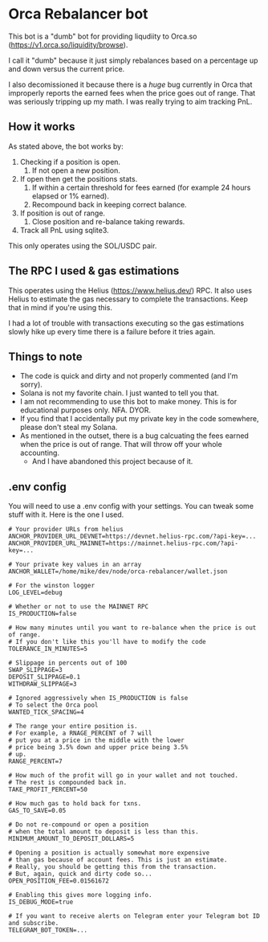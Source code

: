 # Orca Rebalancer bot
This bot is a "dumb" bot for providing liqudiity to Orca.so (https://v1.orca.so/liquidity/browse).

I call it "dumb" because it just simply rebalances based on a percentage up and down versus the current price.

I also decomissioned it because there is a *huge* bug currently in Orca that improperly reports the earned fees when the price goes out of range. That was seriously tripping up my math. I was really trying to aim tracking PnL.

## How it works
As stated above, the bot works by:

1. Checking if a position is open.
    1. If not open a new position.
2. If open then get the positions stats.
    1. If within a certain threshold for fees earned (for example 24 hours elapsed or 1% earned).
    2. Recompound back in keeping correct balance.
3. If position is out of range.
    1. Close position and re-balance taking rewards.
4. Track all PnL using sqlite3.

This only operates using the SOL/USDC pair.

## The RPC I used & gas estimations
This operates using the Helius (https://www.helius.dev/) RPC. It also uses Helius to estimate the gas necessary to complete the transactions. Keep that in mind if you're using this.

I had a lot of trouble with transactions executing so the gas estimations slowly hike up every time there is a failure before it tries again.

## Things to note
* The code is quick and dirty and not properly commented (and I'm sorry).
* Solana is not my favorite chain. I just wanted to tell you that.
* I am not recommending to use this bot to make money. This is for educational purposes only. NFA. DYOR.
* If you find that I accidentally put my private key in the code somewhere, please don't steal my Solana.
* As mentioned in the outset, there is a bug calcuating the fees earned when the price is out of range. That will throw off your whole accounting.
  * And I have abandoned this project because of it.

## .env config
You will need to use a .env config with your settings. You can tweak some stuff with it. Here is the one I used.
```
# Your provider URLs from helius
ANCHOR_PROVIDER_URL_DEVNET=https://devnet.helius-rpc.com/?api-key=...
ANCHOR_PROVIDER_URL_MAINNET=https://mainnet.helius-rpc.com/?api-key=...

# Your private key values in an array
ANCHOR_WALLET=/home/mike/dev/node/orca-rebalancer/wallet.json

# For the winston logger
LOG_LEVEL=debug

# Whether or not to use the MAINNET RPC
IS_PRODUCTION=false

# How many minutes until you want to re-balance when the price is out of range.
# If you don't like this you'll have to modify the code
TOLERANCE_IN_MINUTES=5

# Slippage in percents out of 100
SWAP_SLIPPAGE=3
DEPOSIT_SLIPPAGE=0.1
WITHDRAW_SLIPPAGE=3

# Ignored aggressively when IS_PRODUCTION is false
# To select the Orca pool
WANTED_TICK_SPACING=4

# The range your entire position is.
# For example, a RNAGE_PERCENT of 7 will
# put you at a price in the middle with the lower
# price being 3.5% down and upper price being 3.5%
# up.
RANGE_PERCENT=7

# How much of the profit will go in your wallet and not touched.
# The rest is compounded back in.
TAKE_PROFIT_PERCENT=50

# How much gas to hold back for txns.
GAS_TO_SAVE=0.05

# Do not re-compound or open a position
# when the total amount to deposit is less than this.
MINIMUM_AMOUNT_TO_DEPOSIT_DOLLARS=5

# Opening a position is actually somewhat more expensive
# than gas because of account fees. This is just an estimate.
# Really, you should be getting this from the transaction.
# But, again, quick and dirty code so...
OPEN_POSITION_FEE=0.01561672

# Enabling this gives more logging info.
IS_DEBUG_MODE=true

# If you want to receive alerts on Telegram enter your Telegram bot ID and subscribe.
TELEGRAM_BOT_TOKEN=...
```
